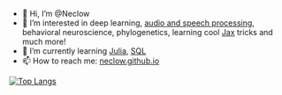 - 👋 Hi, I’m @Neclow
- 👀 I’m interested in deep learning, [audio and speech processing](https://doi.org/10.1109/ICASSP43922.2022.9747348), behavioral neuroscience, phylogenetics, learning cool [Jax](https://github.com/google/jax) tricks and much more!
- 🌱 I’m currently learning [Julia](http://www.julialang.org), [SQL](https://www.postgresql.org/)
- 📫 How to reach me: [neclow.github.io](https://neclow.github.io)

 <!-- ![Anurag's GitHub stats](https://github-readme-stats-git-masterrstaa-rickstaa.vercel.app/api?username=Neclow&count_private=true)" --->

[![Top Langs](https://github-readme-stats.vercel.app/api/top-langs/?username=Neclow&layout=compact&hide=m)](https://github.com/anuraghazra/github-readme-stats)

<!---
Neclow/Neclow is a ✨ special ✨ repository because its `README.md` (this file) appears on your GitHub profile.
You can click the Preview link to take a look at your changes.

